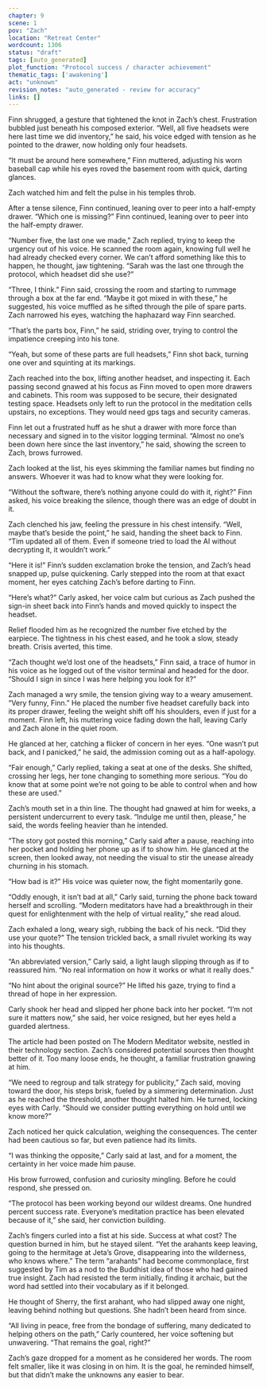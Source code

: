 ```yaml
---
chapter: 9
scene: 1
pov: "Zach"
location: "Retreat Center"
wordcount: 1306
status: "draft"
tags: [auto_generated]
plot_function: "Protocol success / character achievement"
thematic_tags: ['awakening']
act: "unknown"
revision_notes: "auto_generated - review for accuracy"
links: []
---
```


Finn shrugged, a gesture that tightened the knot in Zach’s chest. Frustration bubbled just beneath his composed exterior. “Well, all five headsets were here last time we did inventory,” he said, his voice edged with tension as he pointed to the drawer, now holding only four headsets. 

“It must be around here somewhere,” Finn muttered, adjusting his worn baseball cap while his eyes roved the basement room with quick, darting glances. 

Zach watched him and felt the pulse in his temples throb. 

After a tense silence, Finn continued, leaning over to peer into a half-empty drawer. “Which one is missing?” Finn continued, leaning over to peer into the half-empty drawer. 

“Number five, the last one we made,” Zach replied, trying to keep the urgency out of his voice. He scanned the room again, knowing full well he had already checked every corner. We can’t afford something like this to happen, he thought, jaw tightening. “Sarah was the last one through the protocol, which headset did she use?” 

“Three, I think.” Finn said, crossing the room and starting to rummage through a box at the far end. “Maybe it got mixed in with these,” he suggested, his voice muffled as he sifted through the pile of spare parts. Zach narrowed his eyes, watching the haphazard way Finn searched. 

“That’s the parts box, Finn,” he said, striding over, trying to control the impatience creeping into his tone. 

“Yeah, but some of these parts are full headsets,” Finn shot back, turning one over and squinting at its markings.  

Zach reached into the box, lifting another headset, and inspecting it. Each passing second gnawed at his focus as Finn moved to open more drawers and cabinets. This room was supposed to be secure, their designated testing space. Headsets only left to run the protocol in the meditation cells upstairs, no exceptions. They would need gps tags and security cameras. 

Finn let out a frustrated huff as he shut a drawer with more force than necessary and signed in to the visitor logging terminal. “Almost no one’s been down here since the last inventory,” he said, showing the screen to Zach, brows furrowed. 

Zach looked at the list, his eyes skimming the familiar names but finding no answers. Whoever it was had to know what they were looking for. 

“Without the software, there’s nothing anyone could do with it, right?” Finn asked, his voice breaking the silence, though there was an edge of doubt in it. 

Zach clenched his jaw, feeling the pressure in his chest intensify. “Well, maybe that’s beside the point,” he said, handing the sheet back to Finn. “Tim updated all of them. Even if someone tried to load the AI without decrypting it, it wouldn’t work.” 

“Here it is!” Finn’s sudden exclamation broke the tension, and Zach’s head snapped up, pulse quickening. Carly stepped into the room at that exact moment, her eyes catching Zach’s before darting to Finn. 

“Here’s what?” Carly asked, her voice calm but curious as Zach pushed the sign-in sheet back into Finn’s hands and moved quickly to inspect the headset. 

Relief flooded him as he recognized the number five etched by the earpiece. The tightness in his chest eased, and he took a slow, steady breath. Crisis averted, this time. 

“Zach thought we’d lost one of the headsets,” Finn said, a trace of humor in his voice as he logged out of the visitor terminal and headed for the door. “Should I sign in since I was here helping you look for it?” 

Zach managed a wry smile, the tension giving way to a weary amusement. “Very funny, Finn.” He placed the number five headset carefully back into its proper drawer, feeling the weight shift off his shoulders, even if just for a moment. Finn left, his muttering voice fading down the hall, leaving Carly and Zach alone in the quiet room. 

He glanced at her, catching a flicker of concern in her eyes. “One wasn’t put back, and I panicked,” he said, the admission coming out as a half-apology. 

“Fair enough,” Carly replied, taking a seat at one of the desks. She shifted, crossing her legs, her tone changing to something more serious. “You do know that at some point we’re not going to be able to control when and how these are used.” 

Zach’s mouth set in a thin line. The thought had gnawed at him for weeks, a persistent undercurrent to every task. “Indulge me until then, please,” he said, the words feeling heavier than he intended. 

“The story got posted this morning,” Carly said after a pause, reaching into her pocket and holding her phone up as if to show him. He glanced at the screen, then looked away, not needing the visual to stir the unease already churning in his stomach. 

“How bad is it?” His voice was quieter now, the fight momentarily gone. 

“Oddly enough, it isn’t bad at all,” Carly said, turning the phone back toward herself and scrolling. “Modern meditators have had a breakthrough in their quest for enlightenment with the help of virtual reality,” she read aloud. 

Zach exhaled a long, weary sigh, rubbing the back of his neck. “Did they use your quote?” The tension trickled back, a small rivulet working its way into his thoughts. 

“An abbreviated version,” Carly said, a light laugh slipping through as if to reassured him. “No real information on how it works or what it really does.” 

“No hint about the original source?” He lifted his gaze, trying to find a thread of hope in her expression. 

Carly shook her head and slipped her phone back into her pocket. “I’m not sure it matters now,” she said, her voice resigned, but her eyes held a guarded alertness. 

The article had been posted on The Modern Meditator website, nestled in their technology section. Zach’s considered potential sources then thought better of it. Too many loose ends, he thought, a familiar frustration gnawing at him. 

“We need to regroup and talk strategy for publicity,” Zach said, moving toward the door, his steps brisk, fueled by a simmering determination. Just as he reached the threshold, another thought halted him. He turned, locking eyes with Carly. “Should we consider putting everything on hold until we know more?” 

Zach noticed her quick calculation, weighing the consequences. The center had been cautious so far, but even patience had its limits. 

“I was thinking the opposite,” Carly said at last, and for a moment, the certainty in her voice made him pause. 

His brow furrowed, confusion and curiosity mingling. Before he could respond, she pressed on. 

“The protocol has been working beyond our wildest dreams. One hundred percent success rate. Everyone’s meditation practice has been elevated because of it,” she said, her conviction building. 

Zach’s fingers curled into a fist at his side. Success at what cost? The question burned in him, but he stayed silent. “Yet the arahants keep leaving, going to the hermitage at Jeta’s Grove, disappearing into the wilderness, who knows where.” The term “arahants” had become commonplace, first suggested by Tim as a nod to the Buddhist idea of those who had gained true insight. Zach had resisted the term initially, finding it archaic, but the word had settled into their vocabulary as if it belonged. 

He thought of Sherry, the first arahant, who had slipped away one night, leaving behind nothing but questions. She hadn’t been heard from since. 

“All living in peace, free from the bondage of suffering, many dedicated to helping others on the path,” Carly countered, her voice softening but unwavering. “That remains the goal, right?” 

Zach’s gaze dropped for a moment as he considered her words. The room felt smaller, like it was closing in on him. It is the goal, he reminded himself, but that didn’t make the unknowns any easier to bear.
